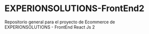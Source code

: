 # EXPERIONSOLUTIONS-FrontEnd2
Repositorio general para el proyecto de Ecommerce de EXPERIONSOLUTIONS - FrontEnd React Js 2
